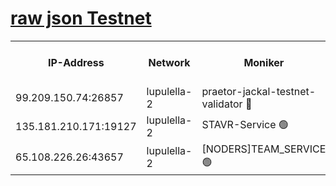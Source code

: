 [raw json Testnet](https://rpc-check.jaclalt.stavr.tech/jaclalt/rpc-jaclalt-result.json)
=

<table><tr><th>IP-Address</th><th>Network</th><th>Moniker</th><th>Latest Block Height</th><th>Earliest Block Height</th><th>Catching Up</th><th>Tx Index</th><th>Voting Power</th><th>Scan Time</th></tr><tr><td>99.209.150.74:26857</td><td>lupulella-2</td><td>praetor-jackal-testnet-validator 🔴</td><td>6283977</td><td>6247155</td><td>False</td><td>on</td><td>91</td><td>2024-01-20T13:56:39.128006534UTC</td></tr><tr><td>135.181.210.171:19127</td><td>lupulella-2</td><td>STAVR-Service 🟢</td><td>6283977</td><td>6282001</td><td>False</td><td>on</td><td>0</td><td>2024-01-20T13:56:37.345499196UTC</td></tr><tr><td>65.108.226.26:43657</td><td>lupulella-2</td><td>[NODERS]TEAM_SERVICE 🟢</td><td>6283979</td><td>6282001</td><td>False</td><td>on</td><td>0</td><td>2024-01-20T13:56:47.746588016UTC</td></tr></table>
